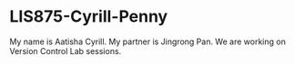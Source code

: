 # LIS875-Cyrill-Penny
My name is Aatisha Cyrill.
My partner is Jingrong Pan.
We are working on Version Control Lab sessions.